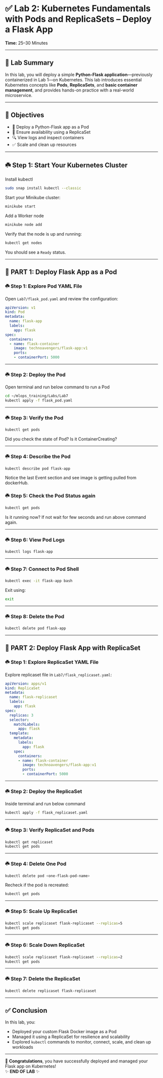 
# ✅ Lab 2: Kubernetes Fundamentals with Pods and ReplicaSets – Deploy a Flask App

**Time:** 25–30 Minutes  

---

## 🧾 Lab Summary

In this lab, you will deploy a simple **Python-Flask application**—previously containerized in Lab 1—on Kubernetes. This lab introduces essential Kubernetes concepts like **Pods**, **ReplicaSets**, and **basic container management**, and provides hands-on practice with a real-world microservice.

---

## 🎯 Objectives

- 🚀 Deploy a Python-Flask app as a Pod  
- 🔄 Ensure availability using a ReplicaSet  
- 🔍 View logs and inspect containers  
- ✅ Scale and clean up resources

---

## ☘️ Step 1: Start Your Kubernetes Cluster

Install kubectl

```bash
sudo snap install kubectl --classic
```

Start your Minikube cluster:

```bash
minikube start
```

Add a Worker node
```bash
minikube node add
```

Verify that the node is up and running:

```bash
kubectl get nodes 
```

You should see a `Ready` status.

---

## 🧩 PART 1: Deploy Flask App as a Pod

### ☘️ Step 1: Explore Pod YAML File

Open `Lab7/flask_pod.yaml` and review the configuration:

```yaml
apiVersion: v1
kind: Pod
metadata:
  name: flask-app
  labels:
    app: flask
spec:
  containers:
  - name: flask-container
    image: technoavengers/flask-app:v1
    ports:
    - containerPort: 5000
```

---

### ☘️ Step 2: Deploy the Pod
Open terminal and run below command to run a Pod

```bash
cd ~/mlops_training/Labs/Lab7
kubectl apply -f flask_pod.yaml
```

---

### ☘️ Step 3: Verify the Pod

```bash
kubectl get pods
```
Did you check the state of Pod? Is it ContainerCreating?

---

### ☘️ Step 4: Describe the Pod

```bash
kubectl describe pod flask-app
```
Notice the last Event section and see image is getting pulled from dockerHub.


### ☘️ Step 5: Check the Pod Status again
```bash
kubectl get pods
```
Is it running now? If not wait for few seconds and run above command again.

---

### ☘️ Step 6: View Pod Logs

```bash
kubectl logs flask-app
```

---

### ☘️ Step 7: Connect to Pod Shell

```bash
kubectl exec -it flask-app bash
```

Exit using:

```bash
exit
```

---

### ☘️ Step 8: Delete the Pod

```bash
kubectl delete pod flask-app
```

---

## 🧩 PART 2: Deploy Flask App with ReplicaSet

### ☘️ Step 1: Explore ReplicaSet YAML File

Explore replicaset file in `Lab7/flask_replicaset.yaml`:

```yaml
apiVersion: apps/v1
kind: ReplicaSet
metadata:
  name: flask-replicaset
  labels:
    app: flask
spec:
  replicas: 3
  selector:
    matchLabels:
      app: flask
  template:
    metadata:
      labels:
        app: flask
    spec:
      containers:
      - name: flask-container
        image: technoavengers/flask-app:v1
        ports:
        - containerPort: 5000
```

---

### ☘️ Step 2: Deploy the ReplicaSet

Inside terminal and run below command

```bash
kubectl apply -f flask_replicaset.yaml
```

---

### ☘️ Step 3: Verify ReplicaSet and Pods

```bash
kubectl get replicaset
kubectl get pods
```

---

### ☘️ Step 4: Delete One Pod

```bash
kubectl delete pod <one-flask-pod-name>
```

Recheck if the pod is recreated:

```bash
kubectl get pods
```

---

### ☘️ Step 5: Scale Up ReplicaSet

```bash
kubectl scale replicaset flask-replicaset --replicas=5
kubectl get pods
```

---

### ☘️ Step 6: Scale Down ReplicaSet

```bash
kubectl scale replicaset flask-replicaset --replicas=2
kubectl get pods
```

---

### ☘️ Step 7: Delete the ReplicaSet

```bash
kubectl delete replicaset flask-replicaset
```

---

## ✅ Conclusion

In this lab, you:

- Deployed your custom Flask Docker image as a Pod
- Managed it using a ReplicaSet for resilience and scalability
- Explored `kubectl` commands to monitor, connect, scale, and clean up workloads

---

🎉 **Congratulations**, you have successfully deployed and managed your Flask app on Kubernetes!  
✨ **END OF LAB** ✨

